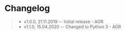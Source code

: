 # Changelog
> * v1.0.0, 21.11.2019 -- Initial release - AGR
> * v1.1.0, 15.04.2020 -- Changed to Python 3 - AGR
